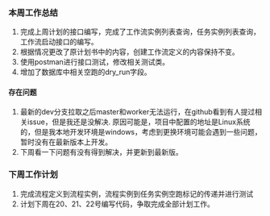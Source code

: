 ### 本周工作总结

1. 完成上周计划的接口编写，完成了工作流实例列表查询，任务实例列表查询，工作流启动接口的编写。
2. 根据情况更改了原计划书中的内容，创建工作流定义的内容保持不变。
3. 使用postman进行接口测试，修改相关测试类。
4. 增加了数据库中相关空跑的dry_run字段。

#### 存在问题

1. 最新的dev分支拉取之后master和worker无法运行，在github看到有人提过相关issue，但是我还是没解决.
原因可能是，项目中配置的地址是Linux系统的，但是我本地开发环境是windows，考虑到更换环境可能会遇到一些问题，暂时没有在最新版本上开发。
3. 下周看一下问题有没有得到解决，并更新到最新版。


### 下周工作计划

1. 完成流程定义到流程实例，流程实例到任务实例空跑标记的传递并进⾏测试
3. 计划下周在20、21、22号编写代码，争取完成全部计划工作。
